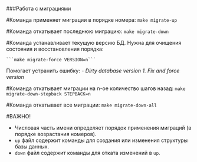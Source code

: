 ###Работа с миграциями

#Команда применяет миграции в порядке номера: 
    ```make migrate-up```

#Команда откатывает последнюю миграцию: 
    ```make migrate-down```

#Команда устанавливает текущую версию БД. Нужна для очищения состояния и восстановления порядка:  
 
    ```make migrate-force VERSION=n```
Помогает устранить ошибку: - _Dirty database version 1. Fix and force version_

#Команда откатывает миграции на n-ое количество шагов назад: 
    ```make migrate-down-stepback STEPBACK=n```

#Команда откатывает все миграции: 
    ```make migrate-down-all```

#ВАЖНО! 
- Числовая часть имени определяет порядок применения миграций (в порядке возрастания номеров). 
- `up` файл содержит команды для создания или изменения структуры базы данных. 
- `down` файл содержит команды для отката изменений в `up`. 
